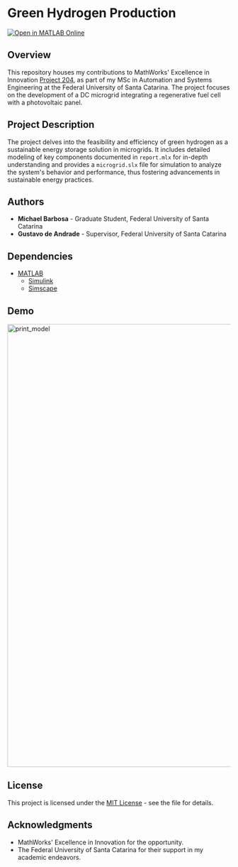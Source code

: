 # Green Hydrogen Production

[![Open in MATLAB Online](https://www.mathworks.com/images/responsive/global/open-in-matlab-online.svg)](https://matlab.mathworks.com/open/github/v1?repo=michaelfsb/green-hydrogen-production&file=src)

## Overview
This repository houses my contributions to MathWorks' Excellence in Innovation [Project 204](https://github.com/mathworks/MathWorks-Excellence-in-Innovation/tree/main/projects/Green%20Hydrogen%20Production), as part of my MSc in Automation and Systems Engineering at the Federal University of Santa Catarina. The project focuses on the development of a DC microgrid integrating a regenerative fuel cell with a photovoltaic panel.

## Project Description
The project delves into the feasibility and efficiency of green hydrogen as a sustainable energy storage solution in microgrids. It includes detailed modeling of key components documented in `report.mlx` for in-depth understanding and provides a `microgrid.slx` file for simulation to analyze the system's behavior and performance, thus fostering advancements in sustainable energy practices.

## Authors
- **Michael Barbosa** - Graduate Student, Federal University of Santa Catarina
- **Gustavo de Andrade** - Supervisor, Federal University of Santa Catarina

## Dependencies

- [MATLAB](https://www.mathworks.com/products/matlab.html)
  - [Simulink](https://www.mathworks.com/products/simulink.html)
  - [Simscape](https://www.mathworks.com/products/simscape.html)

## Demo

<img width="998" alt="print_model" src="https://github.com/michaelfsb/green-hydrogen-production/assets/31492967/f2401160-7793-4df0-8541-a704b9127652">

## License
This project is licensed under the [MIT License](LICENSE.md) - see the file for details.

## Acknowledgments
- MathWorks' Excellence in Innovation for the opportunity.
- The Federal University of Santa Catarina for their support in my academic endeavors.

